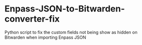 # Enpass-JSON-to-Bitwarden-converter-fix
Python script to fix the custom fields not being show as hidden on Bitwarden when importing Enpass JSON
